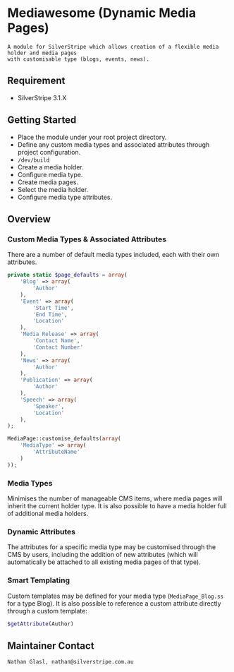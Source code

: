 # Mediawesome (Dynamic Media Pages)

	A module for SilverStripe which allows creation of a flexible media holder and media pages
	with customisable type (blogs, events, news).

## Requirement

* SilverStripe 3.1.X

## Getting Started

* Place the module under your root project directory.
* Define any custom media types and associated attributes through project configuration.
* `/dev/build`
* Create a media holder.
* Configure media type.
* Create media pages.
* Select the media holder.
* Configure media type attributes.

## Overview

### Custom Media Types & Associated Attributes

There are a number of default media types included, each with their own attributes.

```php
private static $page_defaults = array(
	'Blog' => array(
		'Author'
	),
	'Event' => array(
		'Start Time',
		'End Time',
		'Location'
	),
	'Media Release' => array(
		'Contact Name',
		'Contact Number'
	),
	'News' => array(
		'Author'
	),
	'Publication' => array(
		'Author'
	),
	'Speech' => array(
		'Speaker',
		'Location'
	),
);
```

```php
MediaPage::customise_defaults(array(
	'MediaType' => array(
		'AttributeName'
	)
));
```

### Media Types

Minimises the number of manageable CMS items, where media pages will inherit the current holder type. It is also possible to have a media holder full of additional media holders.

### Dynamic Attributes

The attributes for a specific media type may be customised through the CMS by users, including the addition of new attributes (which will automatically be attached to all existing media pages of that type).

### Smart Templating

Custom templates may be defined for your media type (`MediaPage_Blog.ss` for a type Blog). It is also possible to reference a custom attribute directly through a custom template:

```php
$getAttribute(Author)
```

## Maintainer Contact

	Nathan Glasl, nathan@silverstripe.com.au
